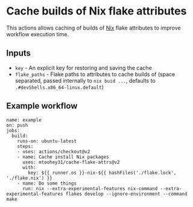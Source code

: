 # Cache builds of Nix flake attributes

This actions allows caching of builds of [Nix](https://nixos.org) flake attributes to improve workflow execution time. 

## Inputs

- `key` - An explicit key for restoring and saving the cache
- `flake_paths` - Flake paths to attributes to cache builds of (space separated, passed internally to `nix buid ...`, defaults to `.#devShells.x86_64-linux.default`)

## Example workflow

```
name: example
on: push
jobs:
  build:
    runs-on: ubuntu-latest
    steps:
    - uses: actions/checkout@v2
    - name: Cache install Nix packages
      uses: mtoohey31/cache-flake-attrs@v2
      with:
        key: ${{ runner.os }}-nix-${{ hashFiles('./flake.lock', './flake.nix') }}
    - name: Do some things
      run: nix --extra-experimental-features nix-command --extra-experimental-features flakes develop --ignore-environment --command make
```

